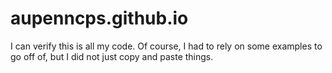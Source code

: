 # aupenncps.github.io

I can verify this is all my code. Of course, I had to rely on some examples to go off of, but I did not just copy and paste things. 